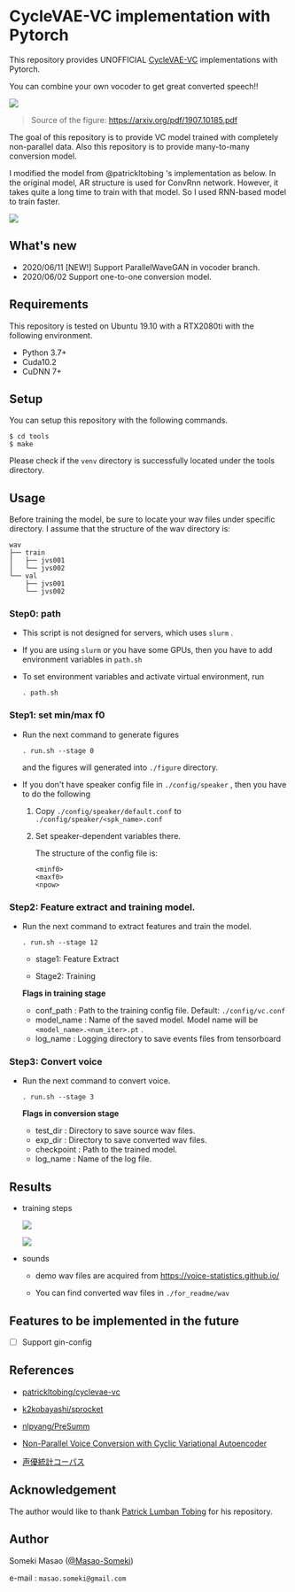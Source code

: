 # CycleVAE-VC implementation with Pytorch

This repository provides UNOFFICIAL [CycleVAE-VC](https://arxiv.org/abs/1907.10185) implementations with Pytorch.

You can combine your own vocoder to get great converted speech!!

![](./for_readme/img/figure_1.png)

> Source of the figure: https://arxiv.org/pdf/1907.10185.pdf

The goal of this repository is to provide VC model trained with completely non-parallel data.
Also this repository is to provide many-to-many conversion model.

I modified the model from @patrickltobing 's implementation as below.
In the original model, AR structure is used for ConvRnn network. However, it takes quite a long time to train with that model. So I used RNN-based model to train faster.

![](./for_readme/img/structure.png)



## What's new
- 2020/06/11    [NEW!] Support ParallelWaveGAN in vocoder branch.
- 2020/06/02 	Support one-to-one conversion model.



## Requirements

This repository is tested on Ubuntu 19.10 with a RTX2080ti with the following environment.

- Python 3.7+
- Cuda10.2
- CuDNN 7+



## Setup

You can setup this repository with the following commands.

```
$ cd tools
$ make
```

Please check if the `venv` directory is successfully located under the tools directory.



## Usage

Before training the model, be sure to locate your wav files under specific directory.
I assume that the structure of the wav directory is:
```
wav
├── train
│   ├── jvs001
│   └── jvs002
└── val
    ├── jvs001
    └── jvs002
```

### Step0: path

- This script is not designed for servers, which uses `slurm` .

- If you are using `slurm` or you have some GPUs, then you have to add environment variables in `path.sh` 

- To set environment variables and activate virtual environment, run

  ```
  . path.sh
  ```

  

### Step1: set min/max f0

- Run the next command to generate figures

  ```
  . run.sh --stage 0
  ```

  and the figures will generated into `./figure` directory.

- If you don't have speaker config file in `./config/speaker` , then you have to do the following

  1.  Copy `./config/speaker/default.conf`  to `./config/speaker/<spk_name>.conf`

  2. Set speaker-dependent variables there.

     The structure of the config file is:

     ```
     <minf0>
     <maxf0>
     <npow>
     ```



### Step2: Feature extract and training model.

- Run the next command to extract features and train the model.

  ```
  . run.sh --stage 12
  ```

  - stage1: Feature Extract

  - Stage2: Training

    

  **Flags in training stage** 

  - conf_path : Path to the training config file. Default: `./config/vc.conf`
  - model_name : Name of the saved model. Model name will be  `<model_name>.<num_iter>.pt` .
  - log_name : Logging directory to save events files from tensorboard


### Step3: Convert voice

- Run the next command to convert voice.

  ```
  . run.sh --stage 3
  ```
  

  **Flags in conversion stage** 

  - test_dir : Directory to save source wav files.
  - exp_dir : Directory to save converted wav files.
  - checkpoint : Path to the trained model.
  - log_name : Name of the log file.



## Results

- training steps

  ![](./for_readme/img/scalars_1.png)

  ![](./for_readme/img/scalars_2.png)

- sounds

  - demo wav files are acquired from https://voice-statistics.github.io/

  - You can find converted wav files in `./for_readme/wav` 


## Features to be implemented in the future
- [ ] Support gin-config

## References

- [patrickltobing/cyclevae-vc](https://github.com/patrickltobing/cyclevae-vc)

- [k2kobayashi/sprocket](https://github.com/k2kobayashi/sprocket)
- [nlpyang/PreSumm](https://github.com/nlpyang/PreSumm)
- [Non-Parallel Voice Conversion with Cyclic Variational Autoencoder](https://arxiv.org/abs/1907.10185)
- [声優統計コーパス](https://voice-statistics.github.io/)



## Acknowledgement

The author would like to thank [Patrick Lumban Tobing](https://arxiv.org/search/eess?searchtype=author&query=Tobing%2C+P+L) for his repository.



## Author

Someki Masao ([@Masao-Someki](https://github.com/Masao-Someki))

e-mail : `masao.someki@gmail.com`


